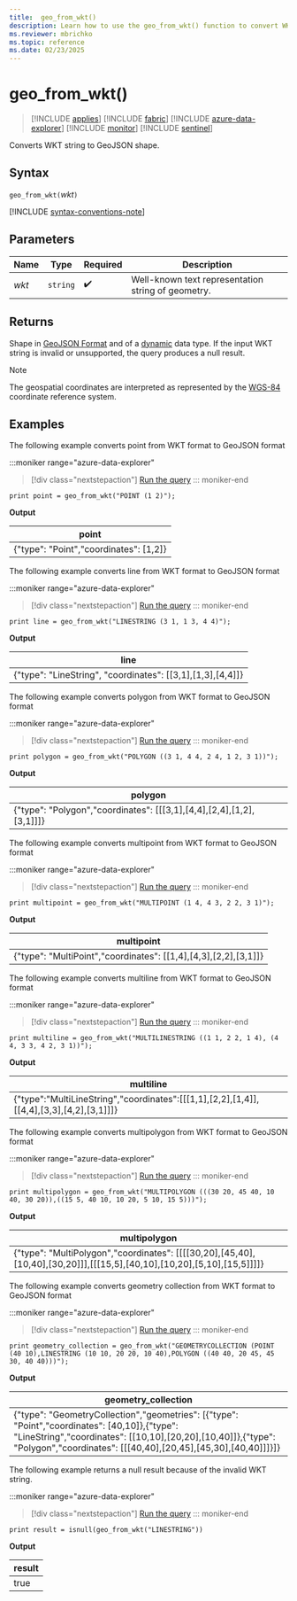 ```yaml
---
title:  geo_from_wkt()
description: Learn how to use the geo_from_wkt() function to convert WKT string into GeoJSON shapes.
ms.reviewer: mbrichko
ms.topic: reference
ms.date: 02/23/2025
---
```

# geo_from_wkt()

> [!INCLUDE [applies](../includes/applies-to-version/applies.md)] [!INCLUDE [fabric](../includes/applies-to-version/fabric.md)] [!INCLUDE [azure-data-explorer](../includes/applies-to-version/azure-data-explorer.md)] [!INCLUDE [monitor](../includes/applies-to-version/monitor.md)] [!INCLUDE [sentinel](../includes/applies-to-version/sentinel.md)]

Converts WKT string to GeoJSON shape.

## Syntax

`geo_from_wkt(`*wkt*`)`

[!INCLUDE [syntax-conventions-note](../includes/syntax-conventions-note.md)]

## Parameters

|Name|Type|Required|Description|
|--|--|--|--|
| *wkt* | `string` |  :heavy_check_mark: | Well-known text representation string of geometry.|

## Returns

Shape in [GeoJSON Format](https://tools.ietf.org/html/rfc7946) and of a [dynamic](scalar-data-types/dynamic.md) data type. If the input WKT string is invalid or unsupported, the query produces a null result.

> [!NOTE]
>
> The geospatial coordinates are interpreted as represented by the [WGS-84](https://earth-info.nga.mil/index.php?dir=wgs84&action=wgs84) coordinate reference system.

## Examples

The following example converts point from WKT format to GeoJSON format

:::moniker range="azure-data-explorer"
> [!div class="nextstepaction"]
> <a href="https://dataexplorer.azure.com/clusters/help/databases/Samples?query=H4sIAAAAAAAAAysoyswrUSjIB5G2Cump%2BfFpRfm58eXZJRpKAf6efiEKGoYKRppKmtYAgd7W7CoAAAA%3D" target="_blank">Run the query</a>
::: moniker-end

```kusto
print point = geo_from_wkt("POINT (1 2)");
```

**Output**

|point|
|---|
|{"type": "Point","coordinates": [1,2]}|

The following example converts line from WKT format to GeoJSON format

:::moniker range="azure-data-explorer"
> [!div class="nextstepaction"]
> <a href="https://dataexplorer.azure.com/clusters/help/databases/Samples?query=H4sIAAAAAAAAAysoyswrUcjJzEtVsFVIT82PTyvKz40vzy7RUPLx9HMNDgny9HNX0DBWMNRRMFQw1lEwUTDRVNK0BgBoeIe2OAAAAA%3D%3D" target="_blank">Run the query</a>
::: moniker-end

```kusto
print line = geo_from_wkt("LINESTRING (3 1, 1 3, 4 4)");
```

**Output**

|line|
|---|
|{"type": "LineString", "coordinates": [[3,1],[1,3],[4,4]]}|

The following example converts polygon from WKT format to GeoJSON format

:::moniker range="azure-data-explorer"
> [!div class="nextstepaction"]
> <a href="https://dataexplorer.azure.com/clusters/help/databases/Samples?query=H4sIAAAAAAAAAysoyswrUcjJzEtVsFVIT82PTyvKz40vzy7RUArw94l09%2FdT0NAwVjDUUTBRMNFRMAIRhgpGOgpAMU1NJU1rABzaT9xBAAAA" target="_blank">Run the query</a>
::: moniker-end

```kusto
print polygon = geo_from_wkt("POLYGON ((3 1, 4 4, 2 4, 1 2, 3 1))");
```

**Output**

|polygon|
|---|
|{"type": "Polygon","coordinates": [[[3,1],[4,4],[2,4],[1,2],[3,1]]]}|

The following example converts multipoint from WKT format to GeoJSON format

:::moniker range="azure-data-explorer"
> [!div class="nextstepaction"]
> <a href="https://dataexplorer.azure.com/clusters/help/databases/Samples?query=H4sIAAAAAAAAAysoyswrUcgtzSnJLMgHMW0V0lPz49OK8nPjy7NLNJR8Q31CPAP8Pf1CFDQMFUx0FEwUjHUUjBSMdBSMFQw1lTStAbb8a1RDAAAA" target="_blank">Run the query</a>
::: moniker-end

```kusto
print multipoint = geo_from_wkt("MULTIPOINT (1 4, 4 3, 2 2, 3 1)");
```

**Output**

|multipoint|
|---|
|{"type": "MultiPoint","coordinates": [[1,4],[4,3],[2,2],[3,1]]}|

The following example converts multiline from WKT format to GeoJSON format

:::moniker range="azure-data-explorer"
> [!div class="nextstepaction"]
> <a href="https://dataexplorer.azure.com/clusters/help/databases/Samples?query=H4sIAAAAAAAAAxXIvQqAIBQG0Ff5aFK4y9W7RWOEYA39zE0VUmmE0etHZzzXHWLG%2BRw5HCEuqLAtaV7vdM7vnlXRTn503nX1MPaua6AUgwkGhsAQTVACIVhYgvxrwVoXuvwAz0eYvFoAAAA%3D" target="_blank">Run the query</a>
::: moniker-end

```kusto
print multiline = geo_from_wkt("MULTILINESTRING ((1 1, 2 2, 1 4), (4 4, 3 3, 4 2, 3 1))");
```

**Output**

|multiline|
|---|
|{"type":"MultiLineString","coordinates":[[[1,1],[2,2],[1,4]],[[4,4],[3,3],[4,2],[3,1]]]}|

The following example converts multipolygon from WKT format to GeoJSON format

:::moniker range="azure-data-explorer"
> [!div class="nextstepaction"]
> <a href="https://dataexplorer.azure.com/clusters/help/databases/Samples?query=H4sIAAAAAAAAAysoyswrUcgtzSnJLMjPqUzPz1OwVUhPzY9PK8rPjS%2FPLtFQ8g31CfEM8PeJdPf3U9DQ0DA2UDAy0FEwMVUwAVKGBmAKLKipqaOhYWiqYAqUNQDKgGVBak0hHKCMpqamkqY1AM%2FtBP52AAAA" target="_blank">Run the query</a>
::: moniker-end

```kusto
print multipolygon = geo_from_wkt("MULTIPOLYGON (((30 20, 45 40, 10 40, 30 20)),((15 5, 40 10, 10 20, 5 10, 15 5)))");
```

**Output**

|multipolygon|
|---|
|{"type": "MultiPolygon","coordinates": [[[[30,20],[45,40],[10,40],[30,20]]],[[[15,5],[40,10],[10,20],[5,10],[15,5]]]]}|

The following example converts geometry collection from WKT format to GeoJSON format

:::moniker range="azure-data-explorer"
> [!div class="nextstepaction"]
> <a href="https://dataexplorer.azure.com/clusters/help/databases/Samples?query=H4sIAAAAAAAAAysoyswrUUhPzc9NLSmqjE%2FOz8lJTS7JzM9TsAWJxqcV5efGl2eXaCi5u%2Fr7uoYERTr7%2B%2Fi4Ood4%2BvspaAT4e%2FqFKGiYGCgYGmjq%2BHj6uQaHBHn6uStoGIKEdBSMDIBIB8hUMAEqCPD3iXQH6QPpMIFIm5jqALGCMZAHFtTU1FTStAYAthtKa5cAAAA%3D" target="_blank">Run the query</a>
::: moniker-end

```kusto
print geometry_collection = geo_from_wkt("GEOMETRYCOLLECTION (POINT (40 10),LINESTRING (10 10, 20 20, 10 40),POLYGON ((40 40, 20 45, 45 30, 40 40)))");
```

**Output**

|geometry_collection|
|---|
|{"type": "GeometryCollection","geometries": [{"type": "Point","coordinates": [40,10]},{"type": "LineString","coordinates": [[10,10],[20,20],[10,40]]},{"type": "Polygon","coordinates": [[[40,40],[20,45],[45,30],[40,40]]]}]}|

The following example returns a null result because of the invalid WKT string.

:::moniker range="azure-data-explorer"
> [!div class="nextstepaction"]
> <a href="https://dataexplorer.azure.com/clusters/help/databases/Samples?query=H4sIAAAAAAAAAysoyswrUShKLS7NKVGwVcgszivNydFIT82PTyvKz40vzy7RUPLx9HMNDgny9HNX0tQEAKksupUxAAAA" target="_blank">Run the query</a>
::: moniker-end

```kusto
print result = isnull(geo_from_wkt("LINESTRING"))
```

**Output**

| result |
|--------|
|  true  |